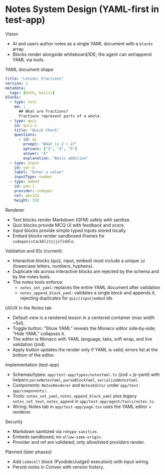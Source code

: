 # Notes System Design (YAML-first in test-app)

Vision
- AI and users author notes as a single YAML document with a `blocks` array.
- Blocks render alongside whiteboard/IDE; the agent can set/append YAML via tools.

YAML document shape
```yaml
title: "Lesson: Fractions"
version: 1
metadata:
  tags: [math, basics]
blocks:
  - type: text
    md: |
      ## What are fractions?
      Fractions represent parts of a whole.
  - type: quiz
    id: quiz-1
    title: "Quick Check"
    questions:
      - id: q1
        prompt: "What is 2 + 2?"
        options: ["3", "4", "5"]
        answer: "4"
        explanation: "Basic addition"
  - type: input
    id: var-a
    label: "Enter a value"
    inputType: number
  - type: embed
    id: pen-1
    provider: codepen
    ref: abc123
    height: 320
```

Renderer
- Text blocks render Markdown (GFM) safely with sanitize.
- Quiz blocks provide MCQ UI with feedback and score.
- Input blocks provide simple typed inputs stored locally.
- Embed blocks render sandboxed iframes for `codepen|stackblitz|jsfiddle`.

Validation and IDs (current):
- Interactive blocks (quiz, input, embed) must include a unique `id` (lowercase letters, numbers, hyphens).
- Duplicate ids across interactive blocks are rejected by the schema and by the notes tools.
- The notes tools enforce:
  - `notes_set_yaml`: replaces the entire YAML document after validation
  - `notes_append_block_yaml`: validates a single block and appends it, rejecting duplicates for `quiz|input|embed` ids

UI/UX in the Notes tab
- Default view is a rendered lesson in a centered container (max width ~5xl).
- Toggle button: “Show YAML” reveals the Monaco editor side‑by‑side; “Hide YAML” collapses it.
- The editor is Monaco with YAML language, tabs, soft wrap, and live validation (zod).
- Apply button updates the render only if YAML is valid; errors list at the bottom of the editor.

Implementation (test-app)
- Schemas/types: `app/test-app/types/notesYaml.ts` (zod + js-yaml) with helpers `parseNotesYaml`, `parseBlockYaml`, `serializeNotesYaml`.
- Components: `NotesRenderer` and `NotesEditor` under `app/test-app/components/`.
- Tools: `notes_set_yaml`, `notes_append_block_yaml` plus legacy `notes_set_text`, `notes_append` in `app/test-app/agent/tools/notes.ts`.
- Wiring: Notes tab in `app/test-app/page.tsx` uses the YAML editor + renderer.

Security
- Markdown sanitized via `rehype-sanitize`.
- Embeds sandboxed; no `allow-same-origin`.
- Provider and ref are validated; only allowlisted providers render.

Planned (later phases)
- Add `codecell` block (Pyodide/Judge0 execution) with input wiring.
- Persist notes in Convex with version history.